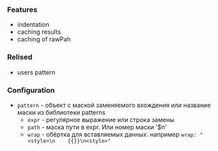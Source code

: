 ### Features

- indentation
- caching results
- caching of rawPah

### Relised

- users pattern


### Configuration

- `pattern` - объект с маской заменяемого вхождения или название маски из библиотеки patterns
    - `expr` - регулярное выражение или строка замены
    - `path` - маска пути в expr. Или номер маски '$n'
    - `wrap` - обёртка для вставляемых данных. например `wrap: "<style>\n    {{}}\n<style>"`
